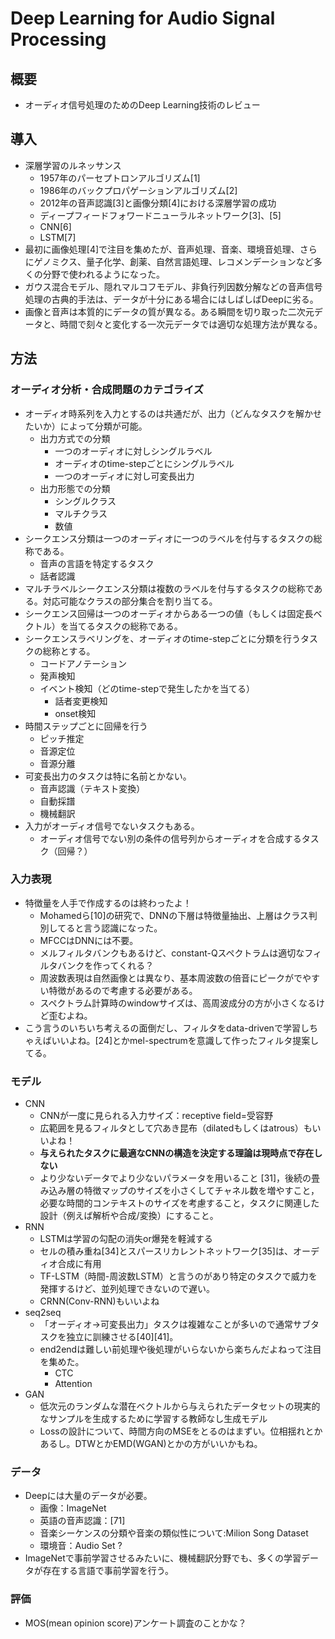 # Deep Learning for Audio Signal Processing

## 概要
- オーディオ信号処理のためのDeep Learning技術のレビュー

## 導入
- 深層学習のルネッサンス
  - 1957年のパーセプトロンアルゴリズム[1]
  - 1986年のバックプロパゲーションアルゴリズム[2]
  - 2012年の音声認識[3]と画像分類[4]における深層学習の成功
  - ディープフィードフォワードニューラルネットワーク[3]、[5]
  - CNN[6]
  - LSTM[7]
- 最初に画像処理[4]で注目を集めたが、音声処理、音楽、環境音処理、さらにゲノミクス、量子化学、創薬、自然言語処理、レコメンデーションなど多くの分野で使われるようになった。
- ガウス混合モデル、隠れマルコフモデル、非負行列因数分解などの音声信号処理の古典的手法は、データが十分にある場合にはしばしばDeepに劣る。
- 画像と音声は本質的にデータの質が異なる。ある瞬間を切り取った二次元データと、時間で刻々と変化する一次元データでは適切な処理方法が異なる。

## 方法

### オーディオ分析・合成問題のカテゴライズ
- オーディオ時系列を入力とするのは共通だが、出力（どんなタスクを解かせたいか）によって分類が可能。
  - 出力方式での分類
    - 一つのオーディオに対しシングルラベル
    - オーディオのtime-stepごとにシングルラベル
    - 一つのオーディオに対し可変長出力
  - 出力形態での分類
    - シングルクラス
    - マルチクラス
    - 数値
- シークエンス分類は一つのオーディオに一つのラベルを付与するタスクの総称である。
  - 音声の言語を特定するタスク
  - 話者認識
- マルチラベルシークエンス分類は複数のラベルを付与するタスクの総称である。対応可能なクラスの部分集合を割り当てる。
- シークエンス回帰は一つのオーディオからある一つの値（もしくは固定長ベクトル）を当てるタスクの総称である。
- シークエンスラベリングを、オーディオのtime-stepごとに分類を行うタスクの総称とする。
  - コードアノテーション
  - 発声検知
  - イベント検知（どのtime-stepで発生したかを当てる）
    - 話者変更検知
    - onset検知
- 時間ステップごとに回帰を行う
  - ピッチ推定
  - 音源定位
  - 音源分離
- 可変長出力のタスクは特に名前とかない。
  - 音声認識（テキスト変換）
  - 自動採譜
  - 機械翻訳
- 入力がオーディオ信号でないタスクもある。
  - オーディオ信号でない別の条件の信号列からオーディオを合成するタスク（回帰？）

### 入力表現
- 特徴量を人手で作成するのは終わったよ！
  - Mohamedら[10]の研究で、DNNの下層は特徴量抽出、上層はクラス判別してると言う認識になった。
  - MFCCはDNNには不要。
  - メルフィルタバンクもあるけど、constant-Qスペクトラムは適切なフィルタバンクを作ってくれる？
  - 周波数表現は自然画像とは異なり、基本周波数の倍音にピークがでやすい特徴があるので考慮する必要がある。
  - スペクトラム計算時のwindowサイズは、高周波成分の方が小さくなるけど歪むよね。
- こう言うのいちいち考えるの面倒だし、フィルタをdata-drivenで学習しちゃえばいいよね。[24]とかmel-spectrumを意識して作ったフィルタ提案してる。

### モデル
- CNN
  - CNNが一度に見られる入力サイズ：receptive field=受容野
  - 広範囲を見るフィルタとして穴あき昆布（dilatedもしくはatrous）もいいよね！
  - **与えられたタスクに最適なCNNの構造を決定する理論は現時点で存在しない**
  - より少ないデータでより少ないパラメータを用いること [31]，後続の畳み込み層の特徴マップのサイズを小さくしてチャネル数を増やすこと，必要な時間的コンテキストのサイズを考慮すること，タスクに関連した設計（例えば解析や合成/変換）にすること。
- RNN
  - LSTMは学習の勾配の消失or爆発を軽減する
  - セルの積み重ね[34]とスパースリカレントネットワーク[35]は、オーディオ合成に有用
  - TF-LSTM（時間-周波数LSTM）と言うのがあり特定のタスクで威力を発揮するけど、並列処理できないので遅い。
  - CRNN(Conv-RNN)もいいよね
- seq2seq
  - 「オーディオ→可変長出力」タスクは複雑なことが多いので通常サブタスクを独立に訓練させる[40][41]。
  - end2endは難しい前処理や後処理がいらないから楽ちんだよねって注目を集めた。
    - CTC
    - Attention
- GAN
  - 低次元のランダムな潜在ベクトルから与えられたデータセットの現実的なサンプルを生成するために学習する教師なし生成モデル
  - Lossの設計について、時間方向のMSEをとるのはまずい。位相揺れとかあるし。DTWとかEMD(WGAN)とかの方がいいかもね。

### データ
- Deepには大量のデータが必要。
  - 画像：ImageNet
  - 英語の音声認識：[71]
  - 音楽シーケンスの分類や音楽の類似性について:Milion Song Dataset
  - 環境音：Audio Set ? 
- ImageNetで事前学習させるみたいに、機械翻訳分野でも、多くの学習データが存在する言語で事前学習を行う。

### 評価
- MOS(mean opinion score)アンケート調査のことかな？